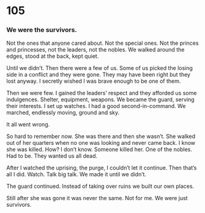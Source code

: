 # 105

### We were the survivors.

Not the ones that anyone cared about. Not the special ones. Not the princes and princesses, not the leaders, not the nobles. We walked around the edges, stood at the back, kept quiet.

Until we didn’t. Then there were a few of us. Some of us picked the losing side in a conflict and they were gone. They may have been right but they lost anyway. I secretly wished I was brave enough to be one of them.

Then we were few. I gained the leaders’ respect and they afforded us some indulgences. Shelter, equipment, weapons. We became the guard, serving their interests. I set up watches. I had a good second-in-command. We marched, endlessly moving, ground and sky. 

It all went wrong. 

So hard to remember now. She was there and then she wasn’t. She walked out of her quarters when no one was looking and never came back. I know she was killed. How? I don’t know. Someone killed her. One of the nobles. Had to be. They wanted us all dead. 

After I watched the uprising, the purge, I couldn’t let it continue. Then that’s all I did. Watch. Talk big talk. We made it until we didn’t. 

The guard continued. Instead of taking over ruins we built our own places. 

Still after she was gone it was never the same. Not for me. We were just survivors. 